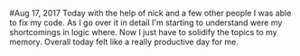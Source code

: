 #Aug 17, 2017
Today with the help of nick and a few other people I was able to fix my code. As I go over it in detail I'm starting to understand were my shortcomings in logic where. Now I just have to solidify the topics to my memory. Overall today felt like a really productive day for me.  
